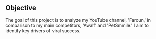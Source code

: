 ## Objective
The goal of this project is to analyze my YouTube channel, 'Faroun,' in comparison to my main competitors, 'Awalf' and 'PetSmmile.' I aim to identify key drivers of viral success.
